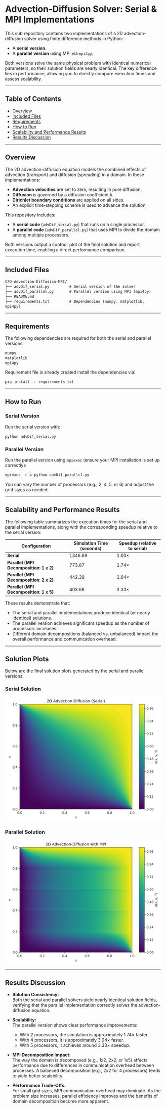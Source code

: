 # Advection-Diffusion Solver: Serial & MPI Implementations

This sub repository contains two implementations of a 2D advection-diffusion solver using finite difference methods in Python:
- A **serial version**.
- A **parallel version** using MPI via `mpi4py`.

Both versions solve the same physical problem with identical numerical parameters, so their solution fields are nearly identical. The key difference lies in performance, allowing you to directly compare execution times and assess scalability.

---

## Table of Contents

- [Overview](#overview)
- [Included Files](#included-files)
- [Requirements](#requirements)
- [How to Run](#how-to-run)
- [Scalability and Performance Results](#scalability-and-performance-results)
- [Results Discussion](#results-discussion)

---

## Overview

The 2D advection-diffusion equation models the combined effects of advection (transport) and diffusion (spreading) in a  domain. In these implementations:
- **Advection velocities** are set to zero, resulting in pure diffusion.
- **Diffusion** is governed by a diffusion coefficient `D`.
- **Dirichlet boundary conditions** are applied on all sides.
- An explicit time-stepping scheme is used to advance the solution.

This repository includes:
- A **serial code** (`advDif_serial.py`) that runs on a single processor.
- A **parallel code** (`advDif_parallel.py`) that uses MPI to divide the domain among multiple processors.

Both versions output a contour plot of the final solution and report execution time, enabling a direct performance comparison.

---

## Included Files

```
CFD-Advection-Diffusion-MPI/
├── advDif_serial.py         # Serial version of the solver
├── advDif_parallel.py       # Parallel version using MPI (mpi4py)
├── README.md                
├── requirements.txt         # Dependencies (numpy, matplotlib, mpi4py)
```

---

## Requirements

The following dependencies are required for both the serial and parallel versions:

```plaintext
numpy
matplotlib
mpi4py
```

Requirement file is already created install the dependencies via:

```bash
pip install -r requirements.txt
```

---

## How to Run

### Serial Version

Run the serial version with:
```bash
python advDif_serial.py
```

### Parallel Version

Run the parallel version using `mpiexec` (ensure your MPI installation is set up correctly):
```bash
mpiexec -n 4 python advDif_parallel.py
```
You can vary the number of processors (e.g., 2, 4, 5, or 6) and adjust the grid sizes as needed.

---

## Scalability and Performance Results

The following table summarizes the execution times for the serial and parallel implementations, along with the corresponding speedup relative to the serial version:

| Configuration                          | Simulation Time (seconds) | Speedup (relative to serial) |
|----------------------------------------|---------------------------|------------------------------|
| **Serial**                             | 1346.69                   | 1.00×                        |
| **Parallel (MPI Decomposition: 1 x 2)**  | 773.87                    | 1.74×                        |
| **Parallel (MPI Decomposition: 2 x 2)**  | 442.39                    | 3.04×                        |
| **Parallel (MPI Decomposition: 1 x 5)**  | 403.66                    | 3.33×                        |

These results demonstrate that:
- The serial and parallel implementations produce identical (or nearly identical) solutions.
- The parallel version achieves significant speedup as the number of processors increases.
- Different domain decompositions (balanced vs. unbalanced) impact the overall performance and communication overhead.

---

## Solution Plots

Below are the final solution plots generated by the serial and parallel versions.

### Serial Solution
<p align="center">
  <img src="results/solution_2d_serial.png" width="500"/>
</p>

### Parallel Solution
<p align="center">
  <img src="results/solution_2d_mpi.png" width="500"/>
</p>

---

## Results Discussion

- **Solution Consistency:**  
  Both the serial and parallel solvers yield nearly identical solution fields, verifying that the parallel implementation correctly solves the advection-diffusion equation.

- **Scalability:**  
  The parallel version shows clear performance improvements:
  - With 2 processors, the simulation is approximately 1.74× faster.
  - With 4 processors, it is approximately 3.04× faster.
  - With 5 processors, it achieves around 3.33× speedup.
  
- **MPI Decomposition Impact:**  
  The way the domain is decomposed (e.g., 1x2, 2x2, or 1x5) affects performance due to differences in communication overhead between processes. A balanced decomposition (e.g., 2x2 for 4 processors) tends to yield better scalability.

- **Performance Trade-Offs:**  
  For small grid sizes, MPI communication overhead may dominate. As the problem size increases, parallel efficiency improves and the benefits of domain decomposition become more apparent.



